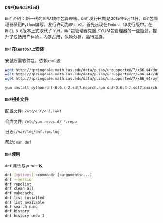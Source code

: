 ### `DNF`(`DaNdiFied`)

`DNF` 介绍：新一代的RPM软件包管理器。`DNF` 发行日期是2015年5月11日，`DNF`包管理器采用`Python`编写，发行许可为`GPL v2`，首先出现在`Fedora 18`发行版中。在`RHEL 8.0`版本正式取代了 `YUM`，`DNF`包管理器克服了YUM包管理器的一些瓶颈，提升了包括用户体验，内存占用，依赖分析，运行速度。

#### `DNF`在`CentOS7`上安装

安装所需软件包，依赖`epel`源

```bash
wget http://springdale.math.ias.edu/data/puias/unsupported/7/x86_64/dnf-conf-0.6.4-1. sdl7.noarch.rpm
wget http://springdale.math.ias.edu/data/puias/unsupported/7/x86_64//dnf-0.6.4-.sdl7.noarch.rpm
wget http://springdale.math.ias.edu/data/puias/unsupported/7/x86_64/python-dnf-0.6.4-2.sdl7.noarch.rpm

yum install python-dnf-0.6.4-2.sdl7.noarch.rpm dnf-0.6.4-2.sdl7.noarch.rpm dnf-conf-0.6.4-2.sdl7.noarch.rpm
```

#### `DNF`相关文件

配置文件: `/etc/dnf/dnf.conf`

仓库文件: `/etc/yum.repos.d/ *.repo`

日志: `/var/log/dnf.rpm.log`

帮助: `man dnf`

#### `DNF`使用

`dnf` 用法与yum一致

```bash
dnf	[options] <command> [<arguments>...] 
dnf --version
dnf	repolist 
dnf	clean all 
dnf	makecache
dnf list installed 
dnf list available 
dnf search nano 
dnf history
dnf history undo 1
```